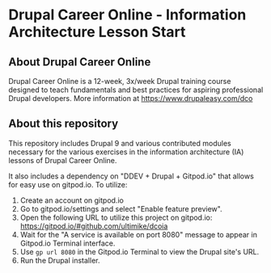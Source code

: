 # Drupal Career Online - Information Architecture Lesson Start

## About Drupal Career Online

Drupal Career Online is a 12-week, 3x/week Drupal training course designed to teach fundamentals and best practices for aspiring professional Drupal developers. More information at https://www.drupaleasy.com/dco

## About this repository

This repository includes Drupal 9 and various contributed modules necessary for the various exercises in the information architecture (IA) lessons of Drupal Career Online.

It also includes a dependency on "DDEV + Drupal + Gitpod.io" that allows for easy use on gitpod.io. To utilize:

1.  Create an account on gitpod.io
2.  Go to gitpod.io/settings and select "Enable feature preview".
3.  Open the following URL to utilize this project on gitpod.io: https://gitpod.io/#github.com/ultimike/dcoia
4.  Wait for the "A service is available on port 8080" message to appear in Gitpod.io Terminal interface.
5.  Use `gp url 8080` in the Gitpod.io Terminal to view the Drupal site's URL.
6.  Run the Drupal installer.
